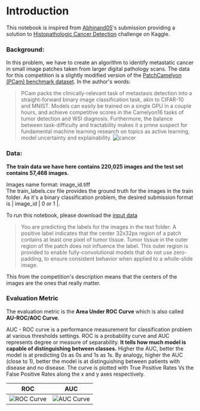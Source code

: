 # Introduction
This notebook is inspired from [Abhinand05](https://www.kaggle.com/abhinand05/histopathologic-cancer-detection-using-cnns)'s submission providing a solution to [Histopathologic Cancer Detection](https://www.kaggle.com/c/histopathologic-cancer-detection/overview) challenge on Kaggle. 

### Background:
In this problem, we have to create an algorithm to identify metastatic cancer in small image patches taken from larger digital pathology scans. 
The data for this competition is a slightly modified version of the [PatchCamelyon (PCam) benchmark dataset](https://github.com/basveeling/pcam). 
In the author's words:
>PCam packs the clinically-relevant task of metastasis detection into a straight-forward binary image classification task, akin to CIFAR-10 and MNIST. Models can easily be trained on a single GPU in a couple hours, and achieve competitive scores in the Camelyon16 tasks of tumor detection and WSI diagnosis. Furthermore, the balance between task-difficulty and tractability makes it a prime suspect for fundamental machine learning research on topics as active learning, model uncertainty and explainability.
 ![cancer](https://jithinjk.github.io/blog/images/histo/pcam.png)
### Data:

**The train data we have here contains 220,025 images and the test set contains 57,468 images.** 

Images name format: image_id.tiff  
The train_labels.csv file provides the ground truth for the images in the train folder.
As it's a binary classification problem, the desired submission format is | image_id | 0 or 1 |.

To run this notebook, please download the [input data](https://www.kaggle.com/c/histopathologic-cancer-detection/data)

 > You are predicting the labels for the images in the test folder. A positive label indicates that the center 32x32px region of a patch contains at least one pixel of tumor tissue. Tumor tissue in the outer region of the patch does not influence the label. This outer region is provided to enable fully-convolutional models that do not use zero-padding, to ensure consistent behavior when applied to a whole-slide image.
 
This from the competition's description means that the centers of the images are the ones that really matter.

### Evaluation Metric
The evaluation metric is the **Area Under ROC Curve** which is also called **AU-ROC/AOC Curve**.

AUC - ROC curve is a performance measurement for classification problem at various thresholds settings. ROC is a probability curve and AUC represents degree or measure of separability. **It tells how much model is capable of distinguishing between classes.** Higher the AUC, better the model is at predicting 0s as 0s and 1s as 1s. By analogy, higher the AUC (close to 1), better the model is at distinguishing between patients with disease and no disease. The curve is plotted with True Positive Rates Vs the False Positive Rates along the x and y axes respectively.


ROC                        |  AUC 
:-------------------------:|:-------------------------:
 ![ROC Curve](http://gim.unmc.edu/dxtests/roccomp.jpg)  |   ![AUC Curve](https://i.ibb.co/mBKh6ZB/roc.pnghttps://i.ibb.co/mBKh6ZB/roc.png)
